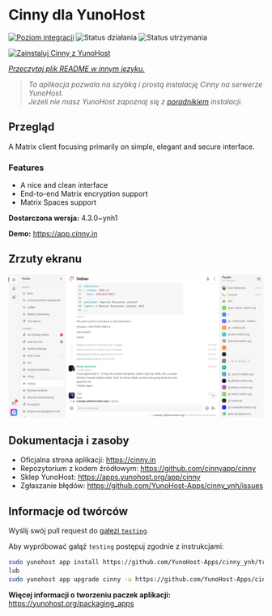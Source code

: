 <!--
To README zostało automatycznie wygenerowane przez <https://github.com/YunoHost/apps/tree/master/tools/readme_generator>
Nie powinno być ono edytowane ręcznie.
-->

# Cinny dla YunoHost

[![Poziom integracji](https://apps.yunohost.org/badge/integration/cinny)](https://ci-apps.yunohost.org/ci/apps/cinny/)
![Status działania](https://apps.yunohost.org/badge/state/cinny)
![Status utrzymania](https://apps.yunohost.org/badge/maintained/cinny)

[![Zainstaluj Cinny z YunoHost](https://install-app.yunohost.org/install-with-yunohost.svg)](https://install-app.yunohost.org/?app=cinny)

*[Przeczytaj plik README w innym języku.](./ALL_README.md)*

> *Ta aplikacja pozwala na szybką i prostą instalację Cinny na serwerze YunoHost.*  
> *Jeżeli nie masz YunoHost zapoznaj się z [poradnikiem](https://yunohost.org/install) instalacji.*

## Przegląd

A Matrix client focusing primarily on simple, elegant and secure interface.

### Features

- A nice and clean interface
- End-to-end Matrix encryption support
- Matrix Spaces support


**Dostarczona wersja:** 4.3.0~ynh1

**Demo:** <https://app.cinny.in>

## Zrzuty ekranu

![Zrzut ekranu z Cinny](./doc/screenshots/screenshot.png)

## Dokumentacja i zasoby

- Oficjalna strona aplikacji: <https://cinny.in>
- Repozytorium z kodem źródłowym: <https://github.com/cinnyapp/cinny>
- Sklep YunoHost: <https://apps.yunohost.org/app/cinny>
- Zgłaszanie błędów: <https://github.com/YunoHost-Apps/cinny_ynh/issues>

## Informacje od twórców

Wyślij swój pull request do [gałęzi `testing`](https://github.com/YunoHost-Apps/cinny_ynh/tree/testing).

Aby wypróbować gałąź `testing` postępuj zgodnie z instrukcjami:

```bash
sudo yunohost app install https://github.com/YunoHost-Apps/cinny_ynh/tree/testing --debug
lub
sudo yunohost app upgrade cinny -u https://github.com/YunoHost-Apps/cinny_ynh/tree/testing --debug
```

**Więcej informacji o tworzeniu paczek aplikacji:** <https://yunohost.org/packaging_apps>
